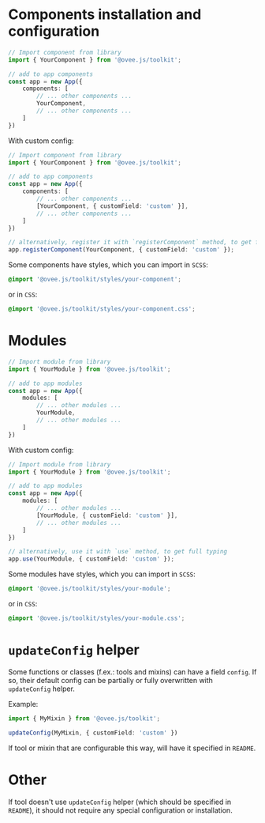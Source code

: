 # Components installation and configuration

```ts
// Import component from library
import { YourComponent } from '@ovee.js/toolkit';

// add to app components
const app = new App({
    components: [
        // ... other components ...
        YourComponent,
        // ... other components ...
    ]
})
```

With custom config:

```ts
// Import component from library
import { YourComponent } from '@ovee.js/toolkit';

// add to app components
const app = new App({
    components: [
        // ... other components ...
        [YourComponent, { customField: 'custom' }],
        // ... other components ...
    ]
})

// alternatively, register it with `registerComponent` method, to get full typing
app.registerComponent(YourComponent, { customField: 'custom' });
```

Some components have styles, which you can import in `SCSS`:

```scss
@import '@ovee.js/toolkit/styles/your-component';
```

or in `CSS`:

```css
@import '@ovee.js/toolkit/styles/your-component.css';
```

# Modules

```ts
// Import module from library
import { YourModule } from '@ovee.js/toolkit';

// add to app modules
const app = new App({
    modules: [
        // ... other modules ...
        YourModule,
        // ... other modules ...
    ]
})
```

With custom config:

```ts
// Import module from library
import { YourModule } from '@ovee.js/toolkit';

// add to app modules
const app = new App({
    modules: [
        // ... other modules ...
        [YourModule, { customField: 'custom' }],
        // ... other modules ...
    ]
})

// alternatively, use it with `use` method, to get full typing
app.use(YourModule, { customField: 'custom' });
```
Some modules have styles, which you can import in `SCSS`:

```scss
@import '@ovee.js/toolkit/styles/your-module';
```

or in `CSS`:

```css
@import '@ovee.js/toolkit/styles/your-module.css';
```

# `updateConfig` helper

Some functions or classes (f.ex.: tools and mixins) can have a field `config`. If so, their default config can be partially or fully overwritten with `updateConfig` helper.

Example:

```ts
import { MyMixin } from '@ovee.js/toolkit';

updateConfig(MyMixin, { customField: 'custom' })
```

If tool or mixin that are configurable this way, will have it specified in `README`.

# Other

If tool doesn't use `updateConfig` helper (which should be specified in `README`),  it should not require any special configuration or installation.
